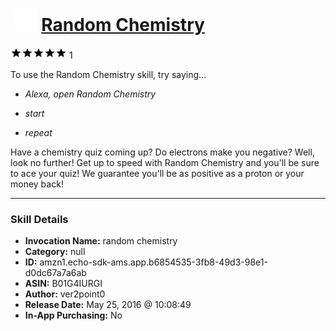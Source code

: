 # &nbsp;<img src="skill_icon" alt="Random Chemistry icon" width="36"> [Random Chemistry](http://alexa.amazon.com/#skills/amzn1.echo-sdk-ams.app.b6854535-3fb8-49d3-98e1-d0dc67a7a6ab)
![5 stars](../../images/ic_star_black_18dp_1x.png)![5 stars](../../images/ic_star_black_18dp_1x.png)![5 stars](../../images/ic_star_black_18dp_1x.png)![5 stars](../../images/ic_star_black_18dp_1x.png)![5 stars](../../images/ic_star_black_18dp_1x.png) 1

To use the Random Chemistry skill, try saying...

* *Alexa, open Random Chemistry*

* *start*

* *repeat*

Have a chemistry quiz coming up? Do electrons make you negative? Well, look no further! Get up to speed with Random Chemistry and you'll be sure to ace your quiz! We guarantee you'll be as positive as a proton or your money back!

***

### Skill Details

* **Invocation Name:** random chemistry
* **Category:** null
* **ID:** amzn1.echo-sdk-ams.app.b6854535-3fb8-49d3-98e1-d0dc67a7a6ab
* **ASIN:** B01G4IURGI
* **Author:** ver2point0
* **Release Date:** May 25, 2016 @ 10:08:49
* **In-App Purchasing:** No
